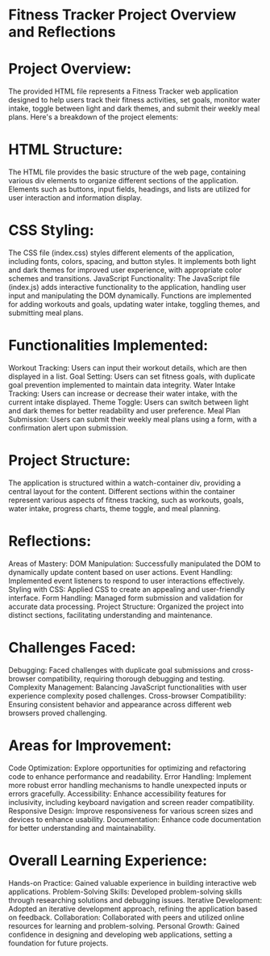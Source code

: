 # Fitness Tracker Project Overview and Reflections
# Project Overview:
The provided HTML file represents a Fitness Tracker web application designed to help users track their fitness activities, set goals, monitor water intake, toggle between light and dark themes, and submit their weekly meal plans. Here's a breakdown of the project elements:

# HTML Structure:
The HTML file provides the basic structure of the web page, containing various div elements to organize different sections of the application.
Elements such as buttons, input fields, headings, and lists are utilized for user interaction and information display.

# CSS Styling:
The CSS file (index.css) styles different elements of the application, including fonts, colors, spacing, and button styles.
It implements both light and dark themes for improved user experience, with appropriate color schemes and transitions.
JavaScript Functionality:
The JavaScript file (index.js) adds interactive functionality to the application, handling user input and manipulating the DOM dynamically.
Functions are implemented for adding workouts and goals, updating water intake, toggling themes, and submitting meal plans.

# Functionalities Implemented:
Workout Tracking: Users can input their workout details, which are then displayed in a list.
Goal Setting: Users can set fitness goals, with duplicate goal prevention implemented to maintain data integrity.
Water Intake Tracking: Users can increase or decrease their water intake, with the current intake displayed.
Theme Toggle: Users can switch between light and dark themes for better readability and user preference.
Meal Plan Submission: Users can submit their weekly meal plans using a form, with a confirmation alert upon submission.

# Project Structure:
The application is structured within a watch-container div, providing a central layout for the content.
Different sections within the container represent various aspects of fitness tracking, such as workouts, goals, water intake, progress charts, theme toggle, and meal planning.

# Reflections:
Areas of Mastery:
DOM Manipulation: Successfully manipulated the DOM to dynamically update content based on user actions.
Event Handling: Implemented event listeners to respond to user interactions effectively.
Styling with CSS: Applied CSS to create an appealing and user-friendly interface.
Form Handling: Managed form submission and validation for accurate data processing.
Project Structure: Organized the project into distinct sections, facilitating understanding and maintenance.

# Challenges Faced:
Debugging: Faced challenges with duplicate goal submissions and cross-browser compatibility, requiring thorough debugging and testing.
Complexity Management: Balancing JavaScript functionalities with user experience complexity posed challenges.
Cross-browser Compatibility: Ensuring consistent behavior and appearance across different web browsers proved challenging.

# Areas for Improvement:
Code Optimization: Explore opportunities for optimizing and refactoring code to enhance performance and readability.
Error Handling: Implement more robust error handling mechanisms to handle unexpected inputs or errors gracefully.
Accessibility: Enhance accessibility features for inclusivity, including keyboard navigation and screen reader compatibility.
Responsive Design: Improve responsiveness for various screen sizes and devices to enhance usability.
Documentation: Enhance code documentation for better understanding and maintainability.

# Overall Learning Experience:
Hands-on Practice: Gained valuable experience in building interactive web applications.
Problem-Solving Skills: Developed problem-solving skills through researching solutions and debugging issues.
Iterative Development: Adopted an iterative development approach, refining the application based on feedback.
Collaboration: Collaborated with peers and utilized online resources for learning and problem-solving.
Personal Growth: Gained confidence in designing and developing web applications, setting a foundation for future projects.






